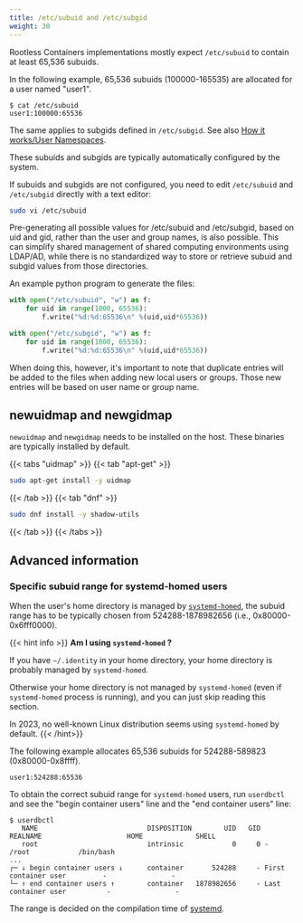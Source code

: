 ```yaml
---
title: /etc/subuid and /etc/subgid
weight: 30
---
```


Rootless Containers implementations mostly expect `/etc/subuid` to contain at least 65,536 subuids.

In the following example, 65,536 subuids (100000-165535) are allocated for a user named "user1".

```console
$ cat /etc/subuid
user1:100000:65536
```

The same applies to subgids defined in `/etc/subgid`. See also [How it works/User Namespaces](/how-it-works/userns/).

These subuids and subgids are typically automatically configured by the system.

If subuids and subgids are not configured, you need to edit `/etc/subuid` and `/etc/subgid` directly with a text editor:

```bash
sudo vi /etc/subuid
```

Pre-generating all possible values for /etc/subuid and /etc/subgid, based on uid and gid, rather than the user 
and group names, is also possible. This can simplify shared management of shared computing environments
using LDAP/AD, while there is no standardized way to store or retrieve subuid and subgid values
from those directories.

An example python program to generate the files:

```python
with open("/etc/subuid", "w") as f:
    for uid in range(1000, 65536):
        f.write("%d:%d:65536\n" %(uid,uid*65536))

with open("/etc/subgid", "w") as f:
    for uid in range(1000, 65536):
        f.write("%d:%d:65536\n" %(uid,uid*65536))
```

When doing this, however, it's important to note that duplicate entries will be added to the files
when adding new local users or groups. Those new entries will be based on user name or group name.

## newuidmap and newgidmap

`newuidmap` and `newgidmap` needs to be installed on the host.
These binaries are typically installed by default.

{{< tabs "uidmap" >}}
{{< tab "apt-get" >}}

```bash
sudo apt-get install -y uidmap
```
{{< /tab >}}
{{< tab "dnf" >}}

```bash
sudo dnf install -y shadow-utils
```
{{< /tab >}}
{{< /tabs >}}


## Advanced information
### Specific subuid range for systemd-homed users

When the user's home directory is managed by [`systemd-homed`](https://wiki.archlinux.org/title/Systemd-homed),
the subuid range has to be typically chosen from 524288-1878982656 (i.e., 0x80000-0x6fff0000).

{{< hint info >}}
**Am I using `systemd-homed` ?**

If you have `~/.identity` in your home directory, your home directory is probably managed by `systemd-homed`.

Otherwise your home directory is not managed by `systemd-homed` (even if `systemd-homed` process is running),
and you can just skip reading this section.

In 2023, no well-known Linux distribution seems using `systemd-homed` by default.
{{< /hint>}}

The following example allocates 65,536 subuids for 524288-589823 (0x80000-0x8ffff).
```
user1:524288:65536
```

To obtain the correct subuid range for `systemd-homed` users, run `userdbctl` and see the "begin container users" line
and the "end container users" line:

```console
$ userdbctl
   NAME                           DISPOSITION        UID   GID REALNAME                     HOME             SHELL
   root                           intrinsic            0     0 -                            /root            /bin/bash
...
┌─ ↓ begin container users ↓      container       524288     - First container user         -                -
└─ ↑ end container users ↑        container   1878982656     - Last container user          -                -
```

The range is decided on the compilation time of [systemd](https://github.com/systemd/systemd/blob/v253/meson_options.txt#L246-L249).

